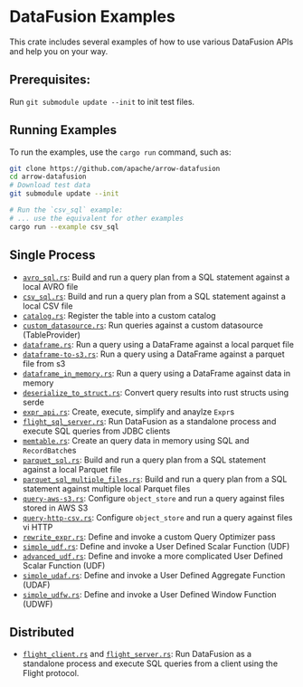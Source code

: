 <!---
  Licensed to the Apache Software Foundation (ASF) under one
  or more contributor license agreements.  See the NOTICE file
  distributed with this work for additional information
  regarding copyright ownership.  The ASF licenses this file
  to you under the Apache License, Version 2.0 (the
  "License"); you may not use this file except in compliance
  with the License.  You may obtain a copy of the License at

    http://www.apache.org/licenses/LICENSE-2.0

  Unless required by applicable law or agreed to in writing,
  software distributed under the License is distributed on an
  "AS IS" BASIS, WITHOUT WARRANTIES OR CONDITIONS OF ANY
  KIND, either express or implied.  See the License for the
  specific language governing permissions and limitations
  under the License.
-->

# DataFusion Examples

This crate includes several examples of how to use various DataFusion APIs and help you on your way.

## Prerequisites:

Run `git submodule update --init` to init test files.

## Running Examples

To run the examples, use the `cargo run` command, such as:

```bash
git clone https://github.com/apache/arrow-datafusion
cd arrow-datafusion
# Download test data
git submodule update --init

# Run the `csv_sql` example:
# ... use the equivalent for other examples
cargo run --example csv_sql
```

## Single Process

- [`avro_sql.rs`](examples/avro_sql.rs): Build and run a query plan from a SQL statement against a local AVRO file
- [`csv_sql.rs`](examples/csv_sql.rs): Build and run a query plan from a SQL statement against a local CSV file
- [`catalog.rs`](examples/external_dependency/catalog.rs): Register the table into a custom catalog
- [`custom_datasource.rs`](examples/custom_datasource.rs): Run queries against a custom datasource (TableProvider)
- [`dataframe.rs`](examples/dataframe.rs): Run a query using a DataFrame against a local parquet file
- [`dataframe-to-s3.rs`](examples/external_dependency/dataframe-to-s3.rs): Run a query using a DataFrame against a parquet file from s3
- [`dataframe_in_memory.rs`](examples/dataframe_in_memory.rs): Run a query using a DataFrame against data in memory
- [`deserialize_to_struct.rs`](examples/deserialize_to_struct.rs): Convert query results into rust structs using serde
- [`expr_api.rs`](examples/expr_api.rs): Create, execute, simplify and anaylze `Expr`s
- [`flight_sql_server.rs`](examples/flight/flight_sql_server.rs): Run DataFusion as a standalone process and execute SQL queries from JDBC clients
- [`memtable.rs`](examples/memtable.rs): Create an query data in memory using SQL and `RecordBatch`es
- [`parquet_sql.rs`](examples/parquet_sql.rs): Build and run a query plan from a SQL statement against a local Parquet file
- [`parquet_sql_multiple_files.rs`](examples/parquet_sql_multiple_files.rs): Build and run a query plan from a SQL statement against multiple local Parquet files
- [`query-aws-s3.rs`](examples/external_dependency/query-aws-s3.rs): Configure `object_store` and run a query against files stored in AWS S3
- [`query-http-csv.rs`](examples/query-http-csv.rs): Configure `object_store` and run a query against files vi HTTP
- [`rewrite_expr.rs`](examples/rewrite_expr.rs): Define and invoke a custom Query Optimizer pass
- [`simple_udf.rs`](examples/simple_udf.rs): Define and invoke a User Defined Scalar Function (UDF)
- [`advanced_udf.rs`](examples/advanced_udf.rs): Define and invoke a more complicated User Defined Scalar Function (UDF)
- [`simple_udaf.rs`](examples/simple_udaf.rs): Define and invoke a User Defined Aggregate Function (UDAF)
- [`simple_udfw.rs`](examples/simple_udwf.rs): Define and invoke a User Defined Window Function (UDWF)

## Distributed

- [`flight_client.rs`](examples/flight/flight_client.rs) and [`flight_server.rs`](examples/flight/flight_server.rs): Run DataFusion as a standalone process and execute SQL queries from a client using the Flight protocol.
